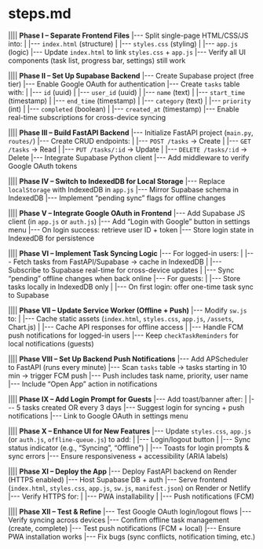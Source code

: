 # steps.md

|||| **Phase I – Separate Frontend Files**
|--- Split single-page HTML/CSS/JS into:
|    |--- `index.html` (structure)
|    |--- `styles.css` (styling)
|    |--- `app.js` (logic)
|--- Update `index.html` to link `styles.css` + `app.js`
|--- Verify all UI components (task list, progress bar, settings) still work

|||| **Phase II – Set Up Supabase Backend**
|--- Create Supabase project (free tier)
|--- Enable Google OAuth for authentication
|--- Create `tasks` table with:
|    |--- `id` (uuid)
|    |--- `user_id` (uuid)
|    |--- `name` (text)
|    |--- `start_time` (timestamp)
|    |--- `end_time` (timestamp)
|    |--- `category` (text)
|    |--- `priority` (int)
|    |--- `completed` (boolean)
|    |--- `created_at` (timestamp)
|--- Enable real-time subscriptions for cross-device syncing

|||| **Phase III – Build FastAPI Backend**
|--- Initialize FastAPI project (`main.py`, `routes/`)
|--- Create CRUD endpoints:
|    |--- `POST /tasks` → Create
|    |--- `GET /tasks` → Read
|    |--- `PUT /tasks/:id` → Update
|    |--- `DELETE /tasks/:id` → Delete
|--- Integrate Supabase Python client
|--- Add middleware to verify Google OAuth tokens

|||| **Phase IV – Switch to IndexedDB for Local Storage**
|--- Replace `localStorage` with IndexedDB in `app.js`
|--- Mirror Supabase schema in IndexedDB
|--- Implement “pending sync” flags for offline changes

|||| **Phase V – Integrate Google OAuth in Frontend**
|--- Add Supabase JS client (in `app.js` or `auth.js`)
|--- Add “Login with Google” button in settings menu
|--- On login success: retrieve user ID + token
|--- Store login state in IndexedDB for persistence

|||| **Phase VI – Implement Task Syncing Logic**
|--- For logged-in users:
|    |--- Fetch tasks from FastAPI/Supabase → cache in IndexedDB
|    |--- Subscribe to Supabase real-time for cross-device updates
|    |--- Sync “pending” offline changes when back online
|--- For guests:
|    |--- Store tasks locally in IndexedDB only
|    |--- On first login: offer one-time task sync to Supabase

|||| **Phase VII – Update Service Worker (Offline + Push)**
|--- Modify `sw.js` to:
|    |--- Cache static assets (`index.html`, `styles.css`, `app.js`, `/assets`, Chart.js)
|    |--- Cache API responses for offline access
|    |--- Handle FCM push notifications for logged-in users
|--- Keep `checkTaskReminders` for local notifications (guests)

|||| **Phase VIII – Set Up Backend Push Notifications**
|--- Add APScheduler to FastAPI (runs every minute)
|--- Scan `tasks` table → tasks starting in 10 min → trigger FCM push
|--- Push includes task name, priority, user name
|--- Include “Open App” action in notifications

|||| **Phase IX – Add Login Prompt for Guests**
|--- Add toast/banner after:
|    |--- 5 tasks created OR every 3 days
|--- Suggest login for syncing + push notifications
|--- Link to Google OAuth in settings menu

|||| **Phase X – Enhance UI for New Features**
|--- Update `styles.css`, `app.js` (or `auth.js`, `offline-queue.js`) to add:
|    |--- Login/logout button
|    |--- Sync status indicator (e.g., “Syncing”, “Offline”)
|    |--- Toasts for login prompts & sync errors
|--- Ensure responsiveness + accessibility (ARIA labels)

|||| **Phase XI – Deploy the App**
|--- Deploy FastAPI backend on Render (HTTPS enabled)
|--- Host Supabase DB + auth
|--- Serve frontend (`index.html`, `styles.css`, `app.js`, `sw.js`, `manifest.json`) on Render or Netlify
|--- Verify HTTPS for:
|    |--- PWA installability
|    |--- Push notifications (FCM)

|||| **Phase XII – Test & Refine**
|--- Test Google OAuth login/logout flows
|--- Verify syncing across devices
|--- Confirm offline task management (create, complete)
|--- Test push notifications (FCM + local)
|--- Ensure PWA installation works
|--- Fix bugs (sync conflicts, notification timing, etc.)
